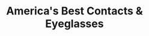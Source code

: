 ---
title: "America's Best Contacts & Eyeglasses"
url: /north-myrtle-beach/americas-best-contacts-und-eyeglasses/
shop: Optiker
---